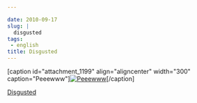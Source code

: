 ```yaml
---

date: 2010-09-17
slug: |
  disgusted
tags:
 - english
title: Disgusted
---
```


\[caption id="attachment_1199" align="aligncenter" width="300"
caption="Peeewww"\][![Peeewww](http://www.ogmaciel.com/wp-content/uploads/2010/09/imagejpeg_2-300x179.jpg)](http://www.ogmaciel.com/wp-content/uploads/2010/09/imagejpeg_2.jpg)\[/caption\]

[Disgusted](https://bugzilla.gnome.org/show_bug.cgi?id=625728)
